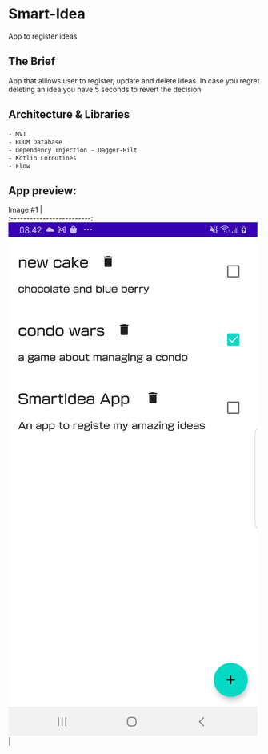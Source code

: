 # Smart-Idea
App to register ideas

## The Brief

App that alllows user to register, update and delete ideas.
In case you regret deleting an idea you have 5 seconds to revert the decision


## Architecture & Libraries
    - MVI
    - ROOM Database
    - Dependency Injection - Dagger-Hilt
    - Kotlin Coroutines
    - Flow

## App preview:




Image #1            |      
:-------------------------:
<img src="images/Smart_Idea_1.jpg">    |


